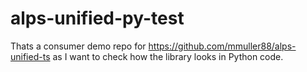 # alps-unified-py-test

Thats a consumer demo repo for https://github.com/mmuller88/alps-unified-ts as I want to check how the library looks in Python code.